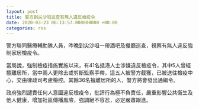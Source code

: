 ```yaml
---
layout: post
title: 警方到尖沙咀巡查有無人違反檢疫令
date: 2020-03-23 06:13:57.000000000 +08:00
categories: rss
---
```


警方聯同醫療輔助隊人員，昨晚到尖沙咀一帶酒吧及餐廳巡查，視察有無人違反強制家居檢疫令。

當局說，強制檢疫措施實施以來，有41名抵港人士涉嫌違反檢疫令，其中5人曾經擅離居所，當中兩人更除去或剪斷監察手帶，這五人被警方截獲，已被送往檢疫中心，交由律政司考慮檢控。其餘36名擅離居所的人，警方將會發出通緝令。

政府強烈譴責任何人意圖違反檢疫令，批評行為極不負責任，嚴重影響公共衞生及他人健康，增加社區傳播風險，強調絕不容忍，必定嚴肅跟進。
